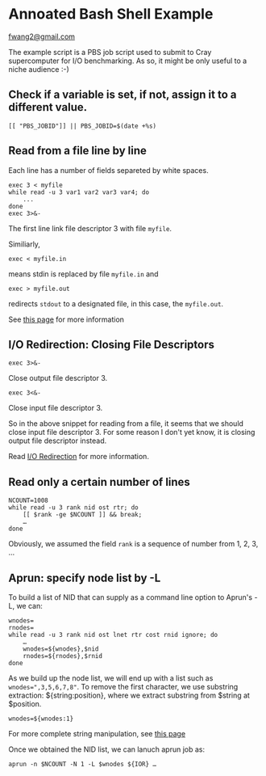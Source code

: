 # Annoated Bash Shell Example

fwang2@gmail.com


The example script is a PBS job script used to submit to Cray supercomputer for I/O benchmarking. As so, it might be only useful to a niche audience :-)



## Check if a variable is set, if not, assign it to a different value.


	[[ "PBS_JOBID"]] || PBS_JOBID=$(date +%s)
	

## Read from a file line by line

Each line has a number of fields separeted by white spaces.


	exec 3 < myfile
	while read -u 3 var1 var2 var3 var4; do
		...
	done
	exec 3>&-
		

The first line link file descriptor 3 with file `myfile`.

Similiarly, 

	exec < myfile.in
	
means stdin is replaced by file `myfile.in` and

	exec > myfile.out


redirects `stdout` to a designated file, in this case, the `myfile.out`.

See [this page](http://tldp.org/LDP/abs/html/x17891.html) for more information



## I/O Redirection: Closing File Descriptors

	exec 3>&-
	
Close output file descriptor 3.

	exec 3<&-
	
Close input file descriptor 3.


So in the above snippet for reading from a file, it seems that we should close input file descriptor 3. For some reason I don't yet know, it is closing output file descriptor instead.


Read [I/O Redirection](http://www.tldp.org/LDP/abs/html/io-redirection.html) for more information.



## Read only a certain number of lines


	NCOUNT=1008
	while read -u 3 rank nid ost rtr; do
		[[ $rank -ge $NCOUNT ]] && break;
		…
	done
	

Obviously, we assumed the field `rank` is a sequence of number from 1, 2, 3, … 



## Aprun: specify node list by -L


To build a list of NID that can supply as a command line option to Aprun's -L, we can:

	wnodes=
	rnodes=
	while read -u 3 rank nid ost lnet rtr cost rnid ignore; do
		…
		wnodes=${wnodes},$nid
		rnodes=${rnodes},$rnid
	done
	
As we build up the node list, we will end up with a list such as `wnodes=",3,5,6,7,8"`. To remove the first character, we use substring extraction: ${string:position}, where we extract substring from $string at $position.
	
	wnodes=${wnodes:1}For more complete string manipulation, see [this page](http://tldp.org/LDP/abs/html/string-manipulation.html)Once we obtained the NID list, we can lanuch aprun job as:
	aprun -n $NCOUNT -N 1 -L $wnodes ${IOR} …
		



					






 
